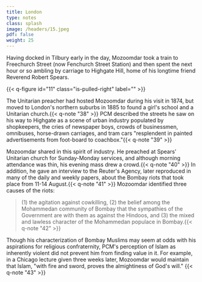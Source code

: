 ```yaml
---
title: London
type: notes
class: splash
image: /headers/15.jpeg
pdf: false
weight: 25
---
```


Having docked in Tilbury early in the day, Mozoomdar took a train to
Freechurch Street (now Fenchurch Street Station) and then spent the next
hour or so ambling by carriage to Highgate Hill, home of his longtime
friend Reverend Robert Spears.

{{< q-figure id="11" class="is-pulled-right" label="" >}}

 The Unitarian preacher had hosted
Mozoomdar during his visit in 1874, but moved to London's northern
suburbs in 1885 to found a girl's school and a Unitarian
church.{{< q-note "38" >}} PCM described the streets he saw on his way to Highgate as
a scene of urban industry populated by shopkeepers, the cries of
newspaper boys, crowds of businessmen,
omnibuses, horse-drawn carriages, and tram cars "resplendent in painted
advertisements from foot-board to coachbox."{{< q-note "39" >}}

Mozoomdar shared in this spirit of industry. He preached at Spears'
Unitarian church for Sunday-Monday services, and although morning
attendance was thin, his evening mass drew a crowd.{{< q-note "40" >}} In addition, he
gave an interview to the Reuter's Agency, later reproduced in many of
the daily and weekly papers, about the Bombay riots that took place from
11-14 August.{{< q-note "41" >}} Mozoomdar identified three causes of the riots:

> (1) the agitation against cowkilling, (2) the belief among the
Mohammedan community of Bombay that the sympathies of the Government are
with them as against the Hindoos, and (3) the mixed and lawless
character of the Mohammedan populace in Bombay.{{< q-note "42" >}}

Though his characterization of Bombay Muslims may seem at odds with his
aspirations for religious confraternity, PCM\'s perception of Islam as
inherently violent did not prevent him from finding value in it. For
example, in a Chicago lecture given three weeks later, Mozoomdar would
maintain that Islam, "with fire and sword, proves the almightiness of God's will." {{< q-note "43" >}}
